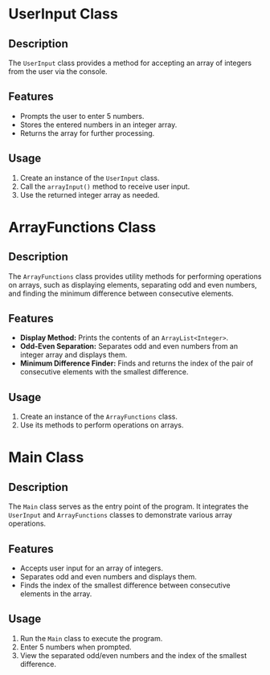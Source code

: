 # UserInput Class

## Description
The `UserInput` class provides a method for accepting an array of integers from the user via the console.

## Features
- Prompts the user to enter 5 numbers.
- Stores the entered numbers in an integer array.
- Returns the array for further processing.

## Usage
1. Create an instance of the `UserInput` class.
2. Call the `arrayInput()` method to receive user input.
3. Use the returned integer array as needed.


# ArrayFunctions Class

## Description
The `ArrayFunctions` class provides utility methods for performing operations on arrays, such as displaying elements, separating odd and even numbers, and finding the minimum difference between consecutive elements.

## Features
- **Display Method:** Prints the contents of an `ArrayList<Integer>`.
- **Odd-Even Separation:** Separates odd and even numbers from an integer array and displays them.
- **Minimum Difference Finder:** Finds and returns the index of the pair of consecutive elements with the smallest difference.

## Usage
1. Create an instance of the `ArrayFunctions` class.
2. Use its methods to perform operations on arrays.


# Main Class

## Description
The `Main` class serves as the entry point of the program. It integrates the `UserInput` and `ArrayFunctions` classes to demonstrate various array operations.

## Features
- Accepts user input for an array of integers.
- Separates odd and even numbers and displays them.
- Finds the index of the smallest difference between consecutive elements in the array.

## Usage
1. Run the `Main` class to execute the program.
2. Enter 5 numbers when prompted.
3. View the separated odd/even numbers and the index of the smallest difference.

